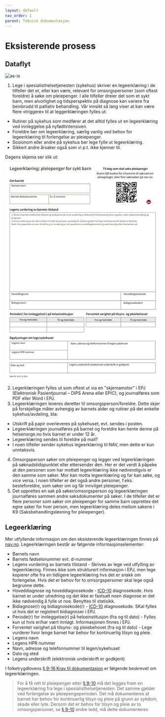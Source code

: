 ```yaml
---
layout: default
nav_order: 1
parent: Teknisk dokumentasjon
---
```


# Eksisterende prosess

## Dataflyt

![as-is](https://github.com/navikt/helseopplysninger-docs/assets/130694937/c98e688e-3c82-46a5-ae10-01e19a764df8)

1. Lege i spesialisthelsetjenesten (sykehus) skriver
   en legeerklæring i de tilfeller det er, eller kan være, relevant for omsorgspersoner (som oftest foreldre) å søke om
   pleiepenger. I alle tilfeller dreier det som et sykt barn, men alvorlighet og tidsperspektiv på diagnose kan variere
   fra beinbrudd til palliativ behandling. Vår innsikt så lang viser at kan være flere «triggere» til at leggerklæringen
   fylles ut:

* Rutiner på sykehus som medfører at det alltid fylles ut en legeerklæring ved innleggelse på nyfødtintensiven.
* Foreldre ber om legeerklæring, særlig vanlig ved behov for legeerklæring til forlengelse av pleiepenger.
* Sosionom eller andre på sykehus ber lege fylle ut legeerklæring.
* Sikkert andre årsaker også som vi p.t. ikke kjenner til.

Dagens skjema ser slik ut:
![legeerklæring](../assets/img/legeerklaering-og-veiledning-pleiepenger-sykt-barn.jpg)

2. Legerklæringen fylles ut som oftest ut via en "skjemamotor" i EPJ (Elektronisk Pasientjournal – DIPS Arena eller
   EPIC), og journalføres som PDF eller Word i EPJ.
3. Legeerklæringen leveres deretter til omsorgsperson/foreldre. Dette skjer på forskjellige måter avhengig av barnets
   alder og rutiner på det enkelte sykehus/avdeling, bla:

* Utskrift på papir overleveres på sykehuset, evt. sendes i posten.
* Legeerklæringen journalføres på barnet og foreldre kan hente denne på helsenorge.no hvis barnet er under 12 år.
* Legeerklæring sendes til foreldre på mail?
* I noen tilfeller sender sykehus legeerklæring til NAV, men dette er kun unntaksvis.

4. Omsorgsperson søker om pleiepenger og legger ved legeerklæringen på søknadstidspunktet eller ettersender den. Her er
   det verdt å påpeke at den personen som har mottatt legeerklæring ikke nødvendigvis er den samme som søker. Mor kan
   motta legeerklæring og far kan søke, og vice versa. I noen tilfeller er det også andre personer, f.eks.
   besteforeldre, som søker om og får innvilget pleiepenger.
5. Det opprettes en sak på søker/omsorgsperson og legeerklæringen journalføres sammen andre saksdokumenter på søker. I
   de tilfeller det er flere personer som søker om pleiepenger for samme barn opprettes det egne saker for hver person,
   men legeerklæring deles mellom sakene i K9 (Saksbehandlingsløsning for pleiepenger).

## Legeerklæring

Mer utfyllende informasjon om den eksisterende legeerklæringen finnes
på [nav.no](https://www.nav.no/samarbeidspartner/pleiepenger-barn#legeerklering-pleiepenger).
Legeerklæringen består av følgende informasjonselementer:

* Barnets navn
* Barnets fødselsnummer evt. d-nummer
* Legens vurdering av barnets tilstand - Skrives av lege ved utfylling av legeerklæring. Finnes ikke som strukturert
  informasjon i EPJ, men lege kopierer ofte fra en tidligere legeerklæring hvs det er snakk om forlengelse. Hvis det er
  behov for to omsorgspersoner skal lege også begrunne dette.
* Hoveddiagnose og hoveddiagnosekode - [ICD-10](https://www.ehelse.no/kodeverk-og-terminologi/ICD-10-og-ICD-11)
  diagnosekode. Hvis barnet er under utredning og det ikke er fastsatt noen diagnose er det ikke nødvendig å fylle ut
  noe. Benyttes til statisikk.
* Bidiagnose(r) og bidiagnosekode(r) - [ICD-10](https://www.ehelse.no/kodeverk-og-terminologi/ICD-10-og-ICD-11)
  diagnosekode. SKal fylles ut hvis det er registrert bidiagnoser i EPJ.
* Periode(r) for innleggelse(r) på helseinstitusjon (fra og til dato) - Fylles kun ut hvis er/har vært innlagt.
  Informasjonen finnes i EPJ.
* Forventet varighet på tilsyns- og pleiebehovet (fra og til dato) - Lege vurderer hvor lenge barnet har behov for
  kontinuerlig tilsyn og pleie.
* Legens navn
* Legens HPR nummer
* Navn, adresse og telefonnummer til legen/sykehuset
* Dato og sted
* Legens underskrift (elektronisk underskrift er godkjent)

I folketrygdlovens [§ 9-16 Krav til dokumentasjon](https://lovdata.no/lov/1997-02-28-19/§9-16) er følgende beskrevet om
legeerklæringen.
> For å få rett til pleiepenger etter [§ 9-10](https://lovdata.no/lov/1997-02-28-19/§9-10) må det legges fram en
> legeerklæring fra lege i spesialisthelsetjenesten. Det samme gjelder ved forlengelse av pleiepengeperioden.
> Det må dokumenteres at barnet har behov for kontinuerlig tilsyn og pleie på grunn av sykdom, skade eller lyte. Dersom
> det er behov for tilsyn og pleie av to omsorgspersoner, se [§ 9-10](https://lovdata.no/lov/1997-02-28-19/§9-10) andre
> ledd, må dette dokumenteres
